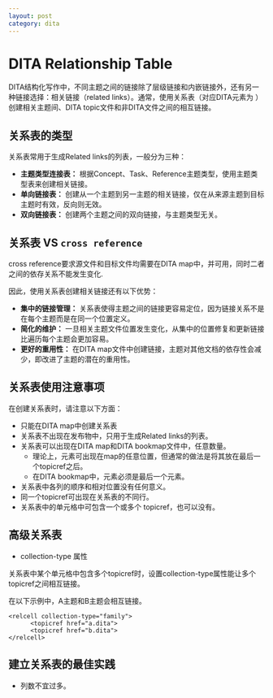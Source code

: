 ```yaml
---
layout: post
category: dita
---
```


# DITA Relationship Table

DITA结构化写作中，不同主题之间的链接除了层级链接和内嵌链接外，还有另一种链接选择：相关链接（related links）。通常，使用关系表（对应DITA元素为<reltable>
）创建相关主题间、DITA topic文件和非DITA文件之间的相互链接。

## 关系表的类型

关系表常用于生成Related links的列表，一般分为三种：

- **主题类型连接表：** 根据Concept、Task、Reference主题类型，使用主题类型表来创建相关链接。
- **单向链接表：** 创建从一个主题到另一主题的相关链接，仅在从来源主题到目标主题时有效，反向则无效。
- **双向链接表：** 创建两个主题之间的双向链接，与主题类型无关。

## 关系表 VS `cross reference`

cross reference要求源文件和目标文件均需要在DITA map中，并可用，同时二者之间的依存关系不能发生变化.

因此，使用关系表创建相关链接还有以下优势：

- **集中的链接管理：** 关系表使得主题之间的链接更容易定位，因为链接关系不是在每个主题而是在同一个位置定义。
- **简化的维护：** 一旦相关主题文件位置发生变化，从集中的位置修复和更新链接比遍历每个主题会更加容易。
- **更好的重用性：** 在DITA map文件中创建链接，主题对其他文档的依存性会减少，即改进了主题的潜在的重用性。

## 关系表使用注意事项

在创建关系表时，请注意以下方面：

- 只能在DITA map中创建关系表
- 关系表不出现在发布物中，只用于生成Related links的列表。
- 关系表可以出现在DITA map和DITA bookmap文件中，任意数量。
  - 理论上，<reltable>元素可出现在map的任意位置，但通常的做法是将其放在最后一个topicref之后。
  - 在DITA bookmap中，<reltable>元素必须是最后一个元素。
- 关系表中各列的顺序和相对位置没有任何意义。
- 同一个topicref可出现在关系表的不同行。
- 关系表中的单元格中可包含一个或多个 topicref，也可以没有。

## 高级关系表

- collection-type 属性

关系表中某个单元格中包含多个topicref时，设置collection-type属性能让多个topicref之间相互链接。

在以下示例中，A主题和B主题会相互链接。

```
<relcell collection-type="family">
      <topicref href="a.dita">
      <topicref href="b.dita">
</relcell>
```

## 建立关系表的最佳实践

- 列数不宜过多。

